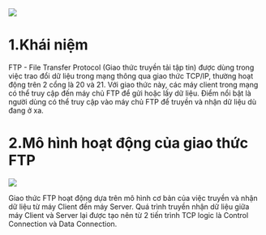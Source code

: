 <img src="https://www.totolink.vn/public/uploads/img_post/giao-thuc-ftp-la-gi-nhung-dieu-ban-chua-biet-ve-giao-thuc-ftp-2.png">

# 1.Khái niệm
FTP - File Transfer Protocol (Giao thức truyền tải tập tin) được dùng trong việc trao đổi dữ liệu trong mạng thông qua giao thức TCP/IP, thường hoạt động trên 2 cổng là 20 và 21. Với giao thức này, các máy client trong mạng có thể truy cập đến máy chủ FTP để gửi hoặc lấy dữ liệu. Điểm nổi bật là người dùng có thể truy cập vào máy chủ FTP để truyền và nhận dữ liệu dù đang ở xa.
# 2.Mô hình hoạt động của giao thức FTP
<img src="https://www.totolink.vn/public/uploads/img_article/giaothucftplaginhungdieubanchuabietvegiaothucftp-1.png">

Giao thức FTP hoạt động dựa trên mô hình cơ bản của việc truyền và nhận dữ liệu từ máy Client đến máy Server. Quá trình truyền nhận dữ liệu giữa máy Client và Server lại được tạo nên từ 2 tiến trình TCP logic là Control Connection và Data Connection.
